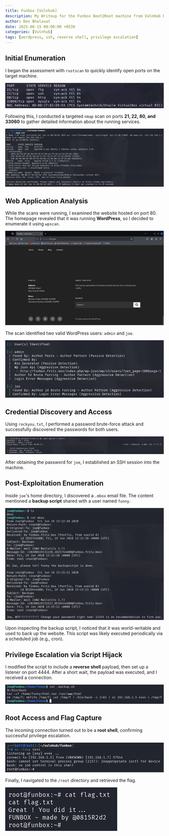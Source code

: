 ```yaml
---
title: Funbox [Vulnhub]
description: My Writeup for the Funbox Boot2Root machine from VulnHub by @0815R2d2
author: Dev Bhalavat
date: 2025-06-15 00:00:00 +0530
categories: [Vulnhub]
tags: [wordpress, ssh, reverse shell, privilege escalation]
---
```


## Initial Enumeration

I began the assessment with `rustscan` to quickly identify open ports on the target machine.

![Rustscan output showing open ports](/assets/images/funbox/0-rustscan.png)

Following this, I conducted a targeted `nmap` scan on ports **21, 22, 80, and 33060** to gather detailed information about the running services.

![Nmap scan results on open ports](/assets/images/funbox/1-nmap.png)

## Web Application Analysis

While the scans were running, I examined the website hosted on port 80. The homepage revealed that it was running **WordPress**, so I decided to enumerate it using `wpscan`.

![Homepage of the WordPress site](/assets/images/funbox/2-website.png)

The scan identified two valid WordPress users: `admin` and `joe`.

![WPScan revealing usernames and plugin info](/assets/images/funbox/3-wpscan.png)

## Credential Discovery and Access

Using `rockyou.txt`, I performed a password brute-force attack and successfully discovered the passwords for both users.

![WPScan showing the cracked passwords](/assets/images/funbox/4-wp-logins.png)

After obtaining the password for `joe`, I established an SSH session into the machine.

## Post-Exploitation Enumeration

Inside `joe`'s home directory, I discovered a `.mbox` email file. The content mentioned a **backup script** shared with a user named `funny`.

![Email content referencing backup script](/assets/images/funbox/5-mbox.png)

Upon inspecting the backup script, I noticed that it was world-writable and used to back up the website. This script was likely executed periodically via a scheduled job (e.g., cron).

## Privilege Escalation via Script Hijack

I modified the script to include a **reverse shell** payload, then set up a listener on port 4444. After a short wait, the payload was executed, and I received a connection.

![Backup script hijacked with reverse shell payload](/assets/images/funbox/6-backup-hijack.png)

## Root Access and Flag Capture

The incoming connection turned out to be a **root shell**, confirming successful privilege escalation.

![Root shell received after executing modified script](/assets/images/funbox/7-reverse-shell.png)

Finally, I navigated to the `/root` directory and retrieved the flag.

![Root flag retrieved from the system](/assets/images/funbox/8-flag.png)